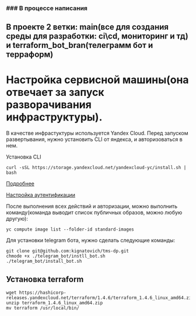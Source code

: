### ### В процессе написания
## В проекте 2 ветки: main(все для создания среды для разработки: ci\cd, мониторинг и тд) и terraform_bot_bran(телеграмм бот и терраформ)

# Настройка сервисной машины(она отвечает за запуск разворачивания инфраструктуры).
В качестве инфрастуктуры используется Yandex Cloud.
Перед запуском развертывания, нужно установить CLI от яндекса, и авторизоваться в нем.

Установка CLI
```shell
curl -sSL https://storage.yandexcloud.net/yandexcloud-yc/install.sh | bash
```

[Подробнее](https://cloud.yandex.ru/docs/cli/operations/install-cli)

[Настройка аутентификации](https://cloud.yandex.ru/docs/cli/operations/authentication/user)

После выполнения всех действий и авторизации, можно выполнить команду(команда выводит список публичных образов, можно любую другую):
```shell
yc compute image list --folder-id standard-images
```

Для установки telegram бота, нужно сделать следующие команды:
```shell
git clone git@github.com:kignatovich/tms-dp.git
chmode +x ./telegram_bot/instll_bot.sh
./telegram_bot/install_bot.sh
```
## Установка terraform
```shell
wget https://hashicorp-releases.yandexcloud.net/terraform/1.4.6/terraform_1.4.6_linux_amd64.zip
unzip terraform_1.4.6_linux_amd64.zip
mv terraform /usr/local/bin/
```
 
